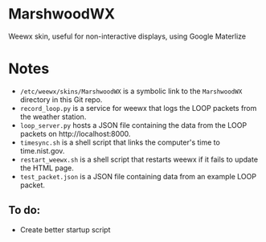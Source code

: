 # MarshwoodWX
Weewx skin, useful for non-interactive displays, using Google Materlize

# Notes
 * `/etc/weewx/skins/MarshwoodWX` is a symbolic link to the `MarshwoodWX` directory in this Git repo.
 * `record_loop.py` is a service for weewx that logs the LOOP packets from the weather station.
 * `loop_server.py` hosts a JSON file containing the data from the LOOP packets on http://localhost:8000.
 * `timesync.sh` is a shell script that links the computer's time to time.nist.gov.
 * `restart_weewx.sh` is a shell script that restarts weewx if it fails to update the HTML page.
 * `test_packet.json` is a JSON file containing data from an example LOOP packet.

## To do:
 * Create better startup script
